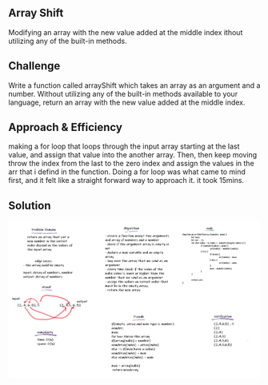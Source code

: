 ## Array Shift

Modifying an array with the new value added at the middle index ithout utilizing any of the built-in methods.

## Challenge

Write a function called arrayShift which takes an array as an argument and a number. Without utilizing any of the built-in methods available to your language, return an array with the new value added at the middle index.

## Approach & Efficiency

making a for loop that loops through the input array starting at the last value, and assign that value into the another array. Then, then keep moving throw the index from the last to the zero index and assign the values in the arr that i defind in the function. Doing a for loop was what came to mind first, and it felt like a straight forward way to approach it. it took 15mins.

## Solution

![whiteboard](../assets/arrayShift.png)
